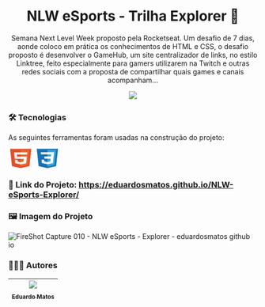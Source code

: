<h1 align="center"> NLW eSports - Trilha Explorer 🚀</h1>

<p align="center">Semana Next Level Week proposto pela Rocketseat. Um desafio de 7 dias, aonde coloco em prática os conhecimentos de HTML e CSS, o desafio proposto é desenvolver o GameHub, um site centralizador de links, no estilo Linktree, feito especialmente para gamers utilizarem na Twitch e outras redes sociais com a proposta de compartilhar quais games e canais acompanham...</p>

<p align="center">
  <img src="http://img.shields.io/static/v1?label=STATUS&message=CONCLUIDO&color=GREEN&style=for-the-badge"/>
</p>

### 🛠 Tecnologias

As seguintes ferramentas foram usadas na construção do projeto:

<div style="display: inline_block">
  <img align="center" alt="Du-HTML" height="40" width="50" src="https://raw.githubusercontent.com/devicons/devicon/master/icons/html5/html5-original.svg">
  <img align="center" alt="Du-CSS" height="40" width="50" src="https://raw.githubusercontent.com/devicons/devicon/master/icons/css3/css3-original.svg">
</div>

### 🔗 Link do Projeto: https://eduardosmatos.github.io/NLW-eSports-Explorer/

### 🖼️ Imagem do Projeto
![FireShot Capture 010 - NLW eSports - Explorer - eduardosmatos github io](https://user-images.githubusercontent.com/27296909/191140141-5c825b62-308f-4986-b573-a3e875954518.png)

### 🧑🏻‍💻 Autores

| [<img src="https://user-images.githubusercontent.com/27296909/194435978-25df968b-3402-463c-8517-735d959a37c4.jpg" width=115px ><br><sub>Eduardo Matos</sub>](https://github.com/eduardosmatos) |  
| :---: |
